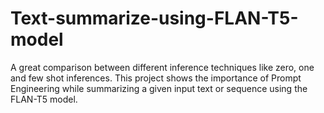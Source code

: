 # Text-summarize-using-FLAN-T5-model
A great comparison between different inference techniques like zero, one and few shot inferences. This project shows the importance of Prompt Engineering while summarizing a given input text or sequence using the FLAN-T5 model.
